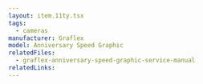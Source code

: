 ```yaml
---
layout: item.11ty.tsx
tags:
  - cameras
manufacturer: Graflex
model: Anniversary Speed Graphic
relatedFiles:
  - graflex-anniversary-speed-graphic-service-manual
relatedLinks:
---
```

